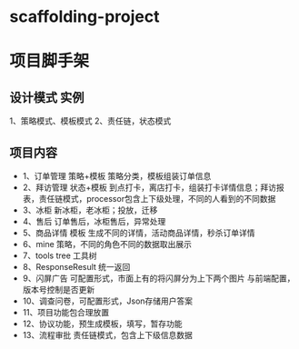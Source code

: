 # scaffolding-project

# 项目脚手架

## 设计模式 实例
1、策略模式、模板模式
2、责任链，状态模式

## 项目内容
- 1、订单管理 策略+模板 策略分类，模板组装订单信息
- 2、拜访管理 状态+模板 到点打卡，离店打卡，组装打卡详情信息；拜访报表，责任链模式，processor包含上下级处理，不同的人看到的不同数据
- 3、冰柜 新冰柜，老冰柜；投放，迁移
- 4、售后 订单售后，冰柜售后，异常处理
- 5、商品详情 模板 生成不同的详情，活动商品详情，秒杀订单详情
- 6、mine 策略，不同的角色不同的数据取出展示
- 7、tools tree 工具树
- 8、ResponseResult 统一返回
- 9、闪屏广告 可配置形式，市面上有的将闪屏分为上下两个图片 与前端配置，版本号控制是否更新
- 10、调查问卷，可配置形式，Json存储用户答案
- 11、项目功能包合理放置
- 12、协议功能，预生成模板，填写，暂存功能
- 13、流程审批 责任链模式，包含上下级信息数据

